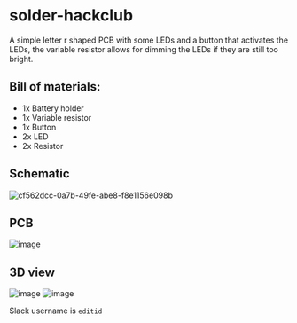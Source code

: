 # solder-hackclub

A simple letter r shaped PCB with some LEDs and a button that activates the LEDs, the variable resistor allows for dimming the LEDs if they are still too bright.

## Bill of materials:
- 1x Battery holder
- 1x Variable resistor
- 1x Button
- 2x LED
- 2x Resistor

## Schematic
![cf562dcc-0a7b-49fe-abe8-f8e1156e098b](https://github.com/user-attachments/assets/90a371c1-86b7-4c46-9828-87ea9c8478c6)


## PCB
![image](https://github.com/user-attachments/assets/004201da-c8bf-48b2-9365-a8e76f4cbf94)


## 3D view
![image](https://github.com/user-attachments/assets/0476eb6d-a3d8-47f9-8b8f-ddc073a63303)
![image](https://github.com/user-attachments/assets/dea9b935-5b9a-4068-a2ce-0b8ad8886320)



Slack username is `editid`
